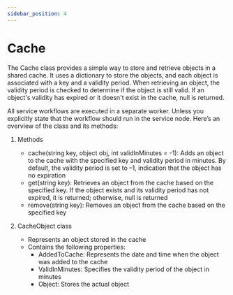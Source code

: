 ```yaml
---
sidebar_position: 4
---
```

# Cache

The Cache class provides a simple way to store and retrieve objects in a shared cache. It uses a dictionary to store the objects, and each object is associated with a key and a validity period. When retrieving an object, the validity period is checked to determine if the object is still valid. If an object's validity has expired or it doesn't exist in the cache, null is returned.

All service workflows are executed in a separate worker. Unless you explicitly state that the workflow should run in the service node. Here’s an overview of the class and its methods:

1. Methods

    - cache(string key, object obj, int validInMinutes = -1): Adds an object to the cache with the specified key and validity period in minutes. By default, the validity period is set to –1, indication that the object has no expiration
    - get(string key): Retrieves an object from the cache based on the specified key. If the object exists and its validity period has not expired, it is returned; otherwise, null is returned
    - remove(string key): Removes an object from the cache based on the specified key

2. CacheObject class

    - Represents an object stored in the cache
    - Contains the following properties:
        - AddedToCache: Represents the date and time when the object was added to the cache
        - ValidInMinutes: Specifies the validity period of the object in minutes
        - Object: Stores the actual object
